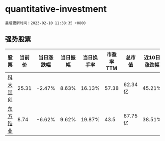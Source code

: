 # quantitative-investment

`最后更新时间：2023-02-10 11:38:35 +0800`

## 强势股票

|股票|当前价|当日涨跌幅|当日振幅|当日换手率|市盈率TTM|总市值|近10日涨跌幅|
|----|----|----|----|----|----|----|----|
|[科大国创](https://xueqiu.com/S/SZ300520)|25.31|-2.47%|8.63%|16.13%|57.38|62.34亿|45.21%|
|[东方锆业](https://xueqiu.com/S/SZ002167)|8.74|-6.62%|9.62%|19.87%|43.5|67.75亿|38.51%|
